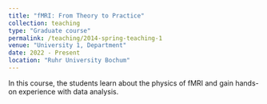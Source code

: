 ```yaml
---
title: "fMRI: From Theory to Practice"
collection: teaching
type: "Graduate course"
permalink: /teaching/2014-spring-teaching-1
venue: "University 1, Department"
date: 2022 - Present
location: "Ruhr University Bochum"
---
```


In this course, the students learn about the physics of fMRI and gain hands-on experience with data analysis.
